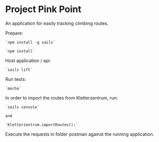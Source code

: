 # Project Pink Point

An application for easily tracking climbing routes.

Prepare:

    `npm install -g sails`
    
    `npm install`

Host application / api:

    `sails lift`

Run tests:

    `mocha`

In order to import the routes from Kletterzentrum, run:

	`sails console`
	
	and
	
	`Kletterzentrum.importRoutes();`

Execute the requests in folder postman against the running application.
